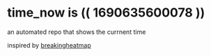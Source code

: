 # time_now is (( 1690635600078 ))

an automated repo that shows the currnent time

inspired by [breakingheatmap](https://github.com/breakingheatmap/breakingheatmap)